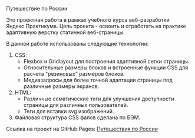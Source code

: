 Путешествие по России

Это проектная работа в рамках учебного курса веб-разработки Яндекс.Практикума. 
Цель проекта - освоить и отработать на практике адаптивную верстку статичной веб-страницы.

В данной работе использованы следующие технологии:

1. CSS:
	- Flexbox и Gridlayout для построения адаптивной сетки страницы.
	- Относительные размеры блоков и встроенные функции CSS для расчета "резиновых" размеров блоков. 
	- Медиазапросы для более точной адаптации страницы под различные размеры экранов. 
2. HTML:
	- Различные сематические теги для улучшения доступности страницы для различных пользователей. 
	- Теги для вставки svg изображений. 
3. Файловая структура CSS фалов сделана по БЭМ.

Ссылка на проект на GitHub.Pages: [Путешествия по России](https://olgatananova.github.io/russian-travel/index.html)